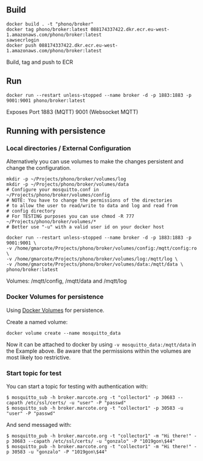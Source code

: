 ## Build

    docker build . -t "phono/broker"
    docker tag phono/broker:latest 088174337422.dkr.ecr.eu-west-1.amazonaws.com/phono/broker:latest
    sawsecrlogin
    docker push 088174337422.dkr.ecr.eu-west-1.amazonaws.com/phono/broker:latest

Build, tag and push to ECR

## Run

    docker run --restart unless-stopped --name broker -d -p 1883:1883 -p 9001:9001 phono/broker:latest

Exposes Port 1883 (MQTT) 9001 (Websocket MQTT)

## Running with persistence


### Local directories / External Configuration

Alternatively you can use volumes to make the changes persistent and change the configuration.

    mkdir -p ~/Projects/phono/broker/volumes/log
    mkdir -p ~/Projects/phono/broker/volumes/data
    # Configure your mosquitto.conf in ~/Projects/phono/broker/volumes/config
    # NOTE: You have to change the permissions of the directories
    # to allow the user to read/write to data and log and read from
    # config directory
    # For TESTING purposes you can use chmod -R 777 ~/Projects/phono/broker/volumes/*
    # Better use "-u" with a valid user id on your docker host

    docker run --restart unless-stopped --name broker -d -p 1883:1883 -p 9001:9001 \
    -v /home/gmarcote/Projects/phono/broker/volumes/config:/mqtt/config:ro \
    -v /home/gmarcote/Projects/phono/broker/volumes/log:/mqtt/log \
    -v /home/gmarcote/Projects/phono/broker/volumes/data:/mqtt/data \
    phono/broker:latest

Volumes: /mqtt/config, /mqtt/data and /mqtt/log

### Docker Volumes for persistence

Using [Docker Volumes](https://docs.docker.com/engine/userguide/containers/dockervolumes/) for persistence.

Create a named volume:

    docker volume create --name mosquitto_data

Now it can be attached to docker by using `-v mosquitto_data:/mqtt/data` in the Example above. Be aware that the permissions within the volumes are most likely too restrictive.

### Start topic for test

You can start a topic for testing with authentication with:

    $ mosquitto_sub -h broker.marcote.org -t "collector1" -p 30683 --capath /etc/ssl/certs/ -u "user" -P "passwd"
    $ mosquitto_sub -h broker.marcote.org -t "collector1" -p 30583 -u "user" -P "passwd"

And send messaged with:

    $ mosquitto_pub -h broker.marcote.org -t "collector1" -m "Hi there!" -p 30683 --capath /etc/ssl/certs/ -u "gonzalo" -P "1019gon\$44"
    $ mosquitto_pub -h broker.marcote.org -t "collector1" -m "Hi there!" -p 30583 -u "gonzalo" -P "1019gon\$44"
